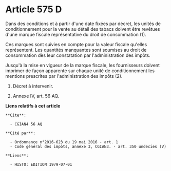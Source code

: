 # Article 575 D

Dans des conditions et à partir d'une date fixées par décret, les unités de conditionnement pour la vente au détail des
tabacs doivent être revêtues d'une marque fiscale représentative du droit de consommation (1).

Ces marques sont suivies en compte pour la valeur fiscale qu'elles représentent. Les quantités manquantes sont soumises au
droit de consommation dès leur constatation par l'administration des impôts.

Jusqu'à la mise en vigueur de la marque fiscale, les fournisseurs doivent imprimer de façon apparente sur chaque unité de
conditionnement les mentions prescrites par l'administration des impôts (2).

1)  Décret à intervenir.

2)  Annexe IV, art. 56 AQ.

**Liens relatifs à cet article**

	**Cite**:

	  - CGIAN4 56 AQ

	**Cité par**:

	  - Ordonnance n°2016-623 du 19 mai 2016 - art. 1
	  - Code général des impôts, annexe 3, CGIAN3. - art. 350 undecies (V)

	**Liens**:

	  - HISTO: EDITION 1979-07-01
